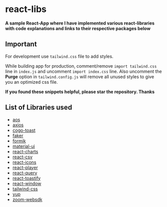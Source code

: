 # react-libs

**A sample React-App where I have implemented various react-libraries with code explanations and links to their respective packages below**

## Important

For development use `tailwind.css` file to add styles.

While building app for production, comment/remove `import tailwind.css` line in `index.js` and uncomment `import index.css` line. Also uncomment the **Purge** option in `tailwind.config.js` will remove all unused styles to give you an optimized css file.

**If you found these snippets helpful, please star the repository. Thanks**

## List of Libraries used

- [aos](https://www.npmjs.com/package/aos)
- [axios](https://www.npmjs.com/package/axios)
- [cogo-toast](https://www.npmjs.com/package/cogo-toast)
- [faker](https://www.npmjs.com/package/faker)
- [formik](https://www.npmjs.com/package/formik)
- [material-ui](https://material-ui.com/)
- [react-charts](https://www.npmjs.com/package/react-charts)
- [react-csv](https://www.npmjs.com/package/react-csv)
- [react-icons](https://www.npmjs.com/package/react-icons)
- [react-player](https://www.npmjs.com/package/react-player)
- [react-query](https://www.npmjs.com/package/react-query)
- [react-toastify](https://www.npmjs.com/package/react-toastify)
- [react-window](https://www.npmjs.com/package/react-window)
- [tailwind-css](https://tailwindcss.com/)
- [yup](https://www.npmjs.com/package/yup)
- [zoom-websdk](https://www.npmjs.com/package/@zoomus/websdk)